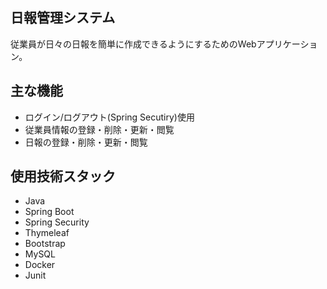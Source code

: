 ## 日報管理システム
  従業員が日々の日報を簡単に作成できるようにするためのWebアプリケーション。

## 主な機能
- ログイン/ログアウト(Spring Secutiry)使用
- 従業員情報の登録・削除・更新・閲覧
- 日報の登録・削除・更新・閲覧

## 使用技術スタック
- Java
- Spring Boot
- Spring Security
- Thymeleaf
- Bootstrap
- MySQL
- Docker
- Junit
